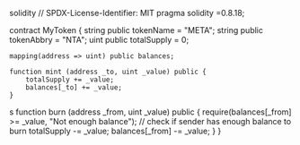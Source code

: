 
solidity
// SPDX-License-Identifier: MIT
pragma solidity =0.8.18;

contract MyToken {
    string public tokenName = "META";
    string public tokenAbbry = "NTA"; 
    uint public totalSupply = 0;
    
    mapping(address => uint) public balances;

    function mint (address _to, uint _value) public {
        totalSupply += _value;
        balances[_to] += _value;
    }
  s
    function burn (address _from, uint _value) public {
        require(balances[_from] >= _value, "Not enough balance");  // check if sender has enough balance to burn
        totalSupply -= _value;
        balances[_from] -= _value;
    }
}
